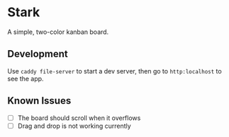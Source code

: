 # Stark

A simple, two-color kanban board.

## Development

Use `caddy file-server` to start a dev server, then go to `http:localhost` to see the app.

## Known Issues

- [ ] The board should scroll when it overflows
- [ ] Drag and drop is not working currently